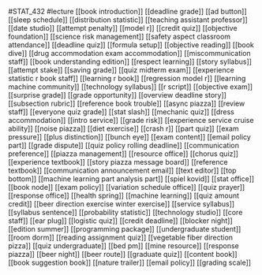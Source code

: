#STAT_432
#lecture
[[book introduction]]
[[deadline grade]]
[[ad button]]
[[sleep schedule]]
[[distribution statistic]]
[[teaching assistant professor]]
[[date studio]]
[[attempt penalty]]
[[model r]]
[[credit quiz]]
[[objective foundation]]
[[science risk management]]
[[safety aspect classroom attendance]]
[[deadline quiz]]
[[formula setup]]
[[objective reading]]
[[book dive]]
[[drug accommodation exam accommodation]]
[[miscommunication staff]]
[[book understanding edition]]
[[respect learning]]
[[story syllabus]]
[[attempt stake]]
[[saving grade]]
[[quiz midterm exam]]
[[experience statistic r book staff]]
[[learning r book]]
[[regression model r]]
[[learning machine community]]
[[technology syllabus]]
[[r script]]
[[objective exam]]
[[surprise grade]]
[[grade opportunity]]
[[overview deadline story]]
[[subsection rubric]]
[[reference book trouble]]
[[async piazza]]
[[review staff]]
[[everyone quiz grade]]
[[stat slash]]
[[mechanic quiz]]
[[dress accommodation]]
[[intro service]]
[[grade risk]]
[[experience service cruise ability]]
[[noise piazza]]
[[diet exercise]]
[[crash r]]
[[part quiz]]
[[exam pressure]]
[[plus distinction]]
[[bunch eye]]
[[exam content]]
[[email policy part]]
[[grade dispute]]
[[quiz policy rolling deadline]]
[[communication preference]]
[[piazza management]]
[[resource office]]
[[chorus quiz]]
[[experience textbook]]
[[story piazza message board]]
[[reference textbook]]
[[communication announcement email]]
[[text editor]]
[[top bottom]]
[[machine learning part analysis part]]
[[spiel kovid]]
[[stat office]]
[[book node]]
[[exam policy]]
[[variation schedule office]]
[[quiz prayer]]
[[response office]]
[[health spring]]
[[machine learning]]
[[quiz amount credit]]
[[beer direction exercise winter exercise]]
[[service syllabus]]
[[syllabus sentence]]
[[probability statistic]]
[[technology studio]]
[[core staff]]
[[ear plug]]
[[logistic quiz]]
[[credit deadline]]
[[blocker night]]
[[edition summer]]
[[programming package]]
[[undergraduate student]]
[[room dorm]]
[[reading assignment quiz]]
[[vegetable fiber direction pizza]]
[[quiz undergraduate]]
[[bed pm]]
[[mine resource]]
[[response piazza]]
[[beer night]]
[[beer route]]
[[graduate quiz]]
[[content book]]
[[book suggestion book]]
[[nature trailer]]
[[email policy]]
[[grading scale]]
